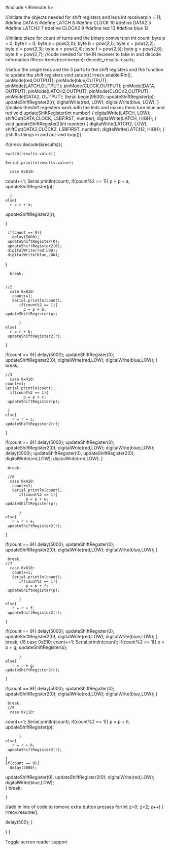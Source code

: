 #include <IRremote.h> 
 
 //initiate the objects needed for shift registers and leds
int receiverpin = 11; 
#define DATA 6 
#define LATCH 8 
#define CLOCK 10 
#define DATA2 5 
#define LATCH2 7 
#define CLOCK2 9 
#define red 13 
#define blue 12 
 
 //initiate place for count of turns and the binary comversion
int count; 
byte p = 0; 
byte r = 0; 
byte a = pow(2,0); 
byte b = pow(2,1); 
byte c = pow(2,2); 
byte d = pow(2,3); 
byte e = pow(2,4); 
byte f = pow(2,5); 
byte g = pow(2,6); 
byte h = pow(2,7); 
 //code needed for the IR reciever to take in and decode information
IRrecv irrecv(receiverpin); 
decode_results results; 
 
 //setup the single leds and the 3 parts to the shift registers and the function to update the shift registers
void setup(){ 
    irrecv.enableIRIn(); 
    pinMode(red,OUTPUT); 
    pinMode(blue,OUTPUT); 
    pinMode(LATCH,OUTPUT); 
    pinMode(CLOCK,OUTPUT); 
    pinMode(DATA, OUTPUT); 
    pinMode(LATCH2,OUTPUT); 
    pinMode(CLOCK2,OUTPUT); 
    pinMode(DATA2, OUTPUT); 
    Serial.begin(9600); 
    updateShiftRegister(p); 
updateShiftRegister2(r); 
digitalWrite(red, LOW); 
digitalWrite(blue, LOW); 
} 
 //makes theshift regesters work with the leds and makes them turn blue and red
void updateShiftRegister(int number) 
{ 
digitalWrite(LATCH, LOW); 
shiftOut(DATA,CLOCK, LSBFIRST, number); 
digitalWrite(LATCH, HIGH); 
} 
void updateShiftRegister2(int number) 
{ 
digitalWrite(LATCH2, LOW); 
shiftOut(DATA2,CLOCK2, LSBFIRST, number); 
digitalWrite(LATCH2, HIGH); 
}  
 //shifts things in and out
void loop(){  
 
 
if(irrecv.decode(&results)){ 
  
    switch(results.value){  
  
    Serial.println(results.value); 
  
      case 0x010: 
  count+=1; 
  Serial.println(count); 
  if(count%2 == 1){ 
      p = p + a; 
      updateShiftRegister(p); 
  
      } 
    else{ 
      r = r + a; 
   updateShiftRegister2(r); 
  
    } 
  
     if(count == 9){ 
       delay(5000); 
     updateShiftRegister(0); 
     updateShiftRegister2(0); 
     digitalWrite(red,LOW); 
     digitalWrite(blue,LOW); 
   } 
  
      break; 
  
  
    //2 
      case 0x810: 
       count+=1; 
       Serial.println(count); 
          if(count%2 == 1){ 
            p = p + b; 
    updateShiftRegister(p); 
  
          } 
    else{ 
      r = r + b; 
     updateShiftRegister2(r); 
  
    } 
 
  if(count == 9){ 
    delay(5000); 
     updateShiftRegister(0); 
     updateShiftRegister2(0); 
     digitalWrite(red,LOW); 
     digitalWrite(blue,LOW); 
   } 
      break; 
 
    //3 
      case 0x410: 
    count+=1; 
    Serial.println(count); 
      if(count%2 == 1){ 
            p = p + c; 
     updateShiftRegister(p);  
  
     } 
    else{ 
       r = r + c; 
    updateShiftRegister2(r); 
  
    } 
  if(count == 9){ 
    delay(5000); 
     updateShiftRegister(0); 
     updateShiftRegister2(0); 
     digitalWrite(red,LOW); 
     digitalWrite(blue,LOW); 
    delay(5000); 
     updateShiftRegister(0); 
     updateShiftRegister2(0); 
     digitalWrite(red,LOW); 
     digitalWrite(red,LOW); 
   } 
  
     break; 
  
     //6 
      case 0xA10: 
       count+=1; 
       Serial.println(count); 
          if(count%2 == 1){ 
             p = p + e; 
    updateShiftRegister(p); 
  
          } 
    else{ 
       r = r + e; 
     updateShiftRegister2(r); 
  
    } 
  if(count == 9){ 
    delay(5000); 
     updateShiftRegister(0); 
     updateShiftRegister2(0); 
     digitalWrite(red,LOW); 
     digitalWrite(blue,LOW); 
   } 
 
     break; 
    //7 
      case 0x610: 
       count+=1; 
       Serial.println(count); 
          if(count%2 == 1){ 
             p = p + f; 
     updateShiftRegister(p); 
 
          } 
    else{ 
       r = r + f; 
     updateShiftRegister2(r); 
 
    } 
  
  if(count == 9){ 
    delay(5000); 
     updateShiftRegister(0); 
     updateShiftRegister2(0); 
     digitalWrite(red,LOW); 
     digitalWrite(blue,LOW); 
   } 
     break; 
     //8 
      case 0xE10: 
count+=1; 
Serial.println(count); 
          if(count%2 == 1){ 
             p = p + g; 
   updateShiftRegister(p); 
  
          } 
    else{ 
       r = r + g; 
    updateShiftRegister2(r); 
  
    } 
  if(count == 9){ 
    delay(5000); 
     updateShiftRegister(0); 
     updateShiftRegister2(0); 
     digitalWrite(red,LOW); 
     digitalWrite(blue,LOW); 
   } 
 
     break; 
     //9 
      case 0x110:  
 count+=1; 
 Serial.println(count); 
          if(count%2 == 1){ 
             p = p + h; 
     updateShiftRegister(p); 
 
          } 
    else{ 
       r = r + h; 
     updateShiftRegister2(r); 
  
    } 
    if(count == 9){ 
      delay(5000); 
updateShiftRegister(0); 
     updateShiftRegister2(0); 
     digitalWrite(red,LOW); 
     digitalWrite(blue,LOW);  
    } 
     break; 
  
 
    } 
  //add in lnie of code to remove extra button presses 
  for(int z=0; z<2; z++) { 
    irrecv.resume(); 
  
delay(500); 
  } 
  
  } 
} 
 
 
 
Toggle screen reader support
